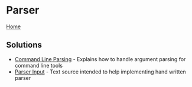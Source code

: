 ﻿# Parser

[Home](../README.md)

## Solutions

- [Command Line Parsing](./CommandLineParsing.md) - Explains how to handle argument parsing for command line tools
- [Parser Input](./ParserInput.md) - Text source intended to help implementing hand written parser

